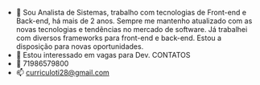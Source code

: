- 👋 Sou Analista de Sistemas, trabalho com tecnologias de Front-end e Back-end, há mais de 2 anos.
Sempre me mantenho atualizado com as novas tecnologias e tendências no mercado de software. 
Já trabalhei com diversos frameworks para front-end e back-end. Estou a disposição para novas oportunidades. 
- 👀 Estou interessado em vagas para Dev.
CONTATOS
- 🌱 71986579800
- 📫 curriculoti28@gmail.com

<!---
coronadooscar/coronadooscar is a ✨ special ✨ repository because its `README.md` (this file) appears on your GitHub profile.
You can click the Preview link to take a look at your changes.
--->
